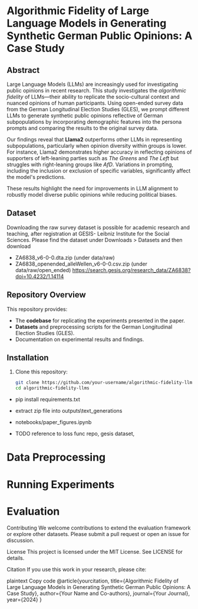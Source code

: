 # Algorithmic Fidelity of Large Language Models in Generating Synthetic German Public Opinions: A Case Study  

## Abstract  

Large Language Models (LLMs) are increasingly used for investigating public opinions in recent research. This study investigates the *algorithmic fidelity* of LLMs—their ability to replicate the socio-cultural context and nuanced opinions of human participants. Using open-ended survey data from the German Longitudinal Election Studies (GLES), we prompt different LLMs to generate synthetic public opinions reflective of German subpopulations by incorporating demographic features into the persona prompts and comparing the results to the original survey data.  

Our findings reveal that **Llama2** outperforms other LLMs in representing subpopulations, particularly when opinion diversity within groups is lower. For instance, Llama2 demonstrates higher accuracy in reflecting opinions of supporters of left-leaning parties such as *The Greens* and *The Left* but struggles with right-leaning groups like *AfD*. Variations in prompting, including the inclusion or exclusion of specific variables, significantly affect the model's predictions.  

These results highlight the need for improvements in LLM alignment to robustly model diverse public opinions while reducing political biases.  
## Dataset
Downloading the raw survey dataset is possible for academic research and teaching, after registration at GESIS- Leibniz Institute for the Social Sciences.
Please find the dataset under Downloads > Datasets and then download 
- ZA6838_v6-0-0.dta.zip (under  data/raw)
- ZA6838_openended_alleWellen_v6-0-0.csv.zip (under data/raw/open_ended)
https://search.gesis.org/research_data/ZA6838?doi=10.4232/1.14114



## Repository Overview  

This repository provides:  
- The **codebase** for replicating the experiments presented in the paper.  
- **Datasets** and preprocessing scripts for the German Longitudinal Election Studies (GLES).  
- Documentation on experimental results and findings.  

## Installation  

1. Clone this repository:  
   ```bash
   git clone https://github.com/your-username/algorithmic-fidelity-llms.git
   cd algorithmic-fidelity-llms


- pip install requirements.txt
- extract zip file into outputs\text_generations
- notebooks/paper_figures.ipynb

- TODO reference to loss func repo, gesis dataset, 
# Data Preprocessing

# Running Experiments
# Evaluation

Contributing
We welcome contributions to extend the evaluation framework or explore other datasets. Please submit a pull request or open an issue for discussion.

License
This project is licensed under the MIT License. See LICENSE for details.

Citation
If you use this work in your research, please cite:

plaintext
Copy code
@article{yourcitation,
  title={Algorithmic Fidelity of Large Language Models in Generating Synthetic German Public Opinions: A Case Study},
  author={Your Name and Co-authors},
  journal={Your Journal},
  year={2024}
}
